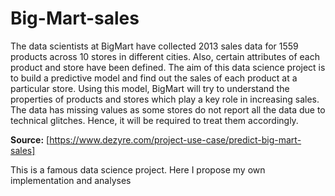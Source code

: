 # Big-Mart-sales
  The data scientists at BigMart have collected 2013 sales data for 1559 products across 10 stores in different cities. Also, certain attributes of each product and store have been defined. The aim of this data science project is to build a predictive model and find out the sales of each product at a particular store.  Using this model, BigMart will try to understand the properties of products and stores which play a key role in increasing sales.   The data has missing values as some stores do not report all the data due to technical glitches. Hence, it will be required to treat them accordingly.
  
**Source:** [https://www.dezyre.com/project-use-case/predict-big-mart-sales]
  
  This is a famous data science project. Here I propose my own implementation and analyses

